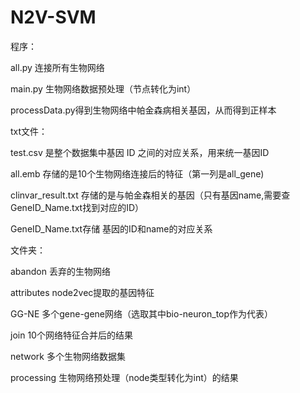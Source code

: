 # N2V-SVM


程序：

all.py   连接所有生物网络

main.py  生物网络数据预处理（节点转化为int）

processData.py得到生物网络中帕金森病相关基因，从而得到正样本

txt文件：

test.csv   是整个数据集中基因 ID 之间的对应关系，用来统一基因ID

all.emb  存储的是10个生物网络连接后的特征（第一列是all_gene)

clinvar_result.txt 存储的是与帕金森相关的基因（只有基因name,需要查GeneID_Name.txt找到对应的ID）

GeneID_Name.txt存储 基因的ID和name的对应关系

文件夹：

abandon  丢弃的生物网络

attributes  node2vec提取的基因特征

GG-NE  多个gene-gene网络（选取其中bio-neuron_top作为代表）

join   10个网络特征合并后的结果

network 多个生物网络数据集

processing 生物网络预处理（node类型转化为int）的结果
